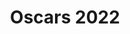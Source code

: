 ---
title: "Oscars 2022"
layout: nominees
show: oscars
year: '2022'
showname: Oscars
permalink: /oscars/2022/nominees/
---